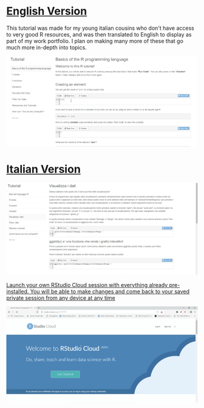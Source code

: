 
# [English Version](https://resclapon.com/r-tutorial/)

This tutorial was made for my young italian cousins who don't have access to very good R resources, and was then translated to English to display as part of my work portfolio. I plan on making many more of these that go much more in-depth into topics.

![](R-Tutorial_ENG.gif)

# [Italian Version](https://predictcrypto.shinyapps.io/Tutorial/)

![](IT_R-Tutorial.gif)

[Launch your own RStudio Cloud session with everything already pre-installed. You will be able to make changes and come back to your saved private session from any device at any time](https://rstudio.cloud/project/179170)


![](R-Studio.gif)

